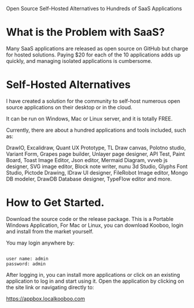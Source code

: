 Open Source Self-Hosted Alternatives to Hundreds of SaaS Applications

# What is the Problem with SaaS?

Many SaaS applications are released as open source on GitHub but charge for hosted solutions. Paying $20 for each of the 10 applications adds up quickly, and managing isolated applications is cumbersome.
 

# Self-Hosted Alternatives

I have created a solution for the community to self-host numerous open source applications on their desktop or in the cloud.  

It can be run on Windows, Mac or Linux server, and it is totally FREE. 

Currently, there are about a hundred applications and tools included, such as: 

DrawIO, Excalidraw, Quant UX Prototype, TL Draw canvas, Polotno studio, Variant Form, Grapes page builder, Unlayer page designer, API Test, Paint Board, Toast Image Editor, Json editor, Mermaid Diagram, vvveb js designer, SVG image editor, Block note writer, nunu 3d Studio, Glyphs Font Studio, Pictode Drawing, IDraw UI designer, FileRobot Image editor, Mongo DB modeler, DrawDB Database designer, TypeFlow editor and more.


# How to Get Started.

Download the source code or the release package. This is a Portable Windows Application, For Mac or Linux, you can download Kooboo, login and install from the market yourself. 

You may login anywhere by:

```Text

user name: admin
password: admin

```


After logging in, you can install more applications or click on an existing application to log in and start using it. Open the application by clicking on the site link or navigating directly to:  
 
https://appbox.localkooboo.com
 